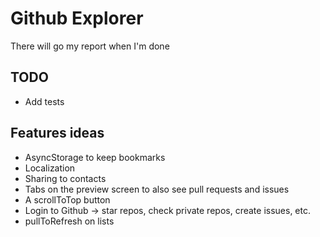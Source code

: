 # Github Explorer
There will go my report when I'm done

## TODO
- Add tests

## Features ideas
- AsyncStorage to keep bookmarks
- Localization
- Sharing to contacts
- Tabs on the preview screen to also see pull requests and issues
- A scrollToTop button
- Login to Github -> star repos, check private repos, create issues, etc.
- pullToRefresh on lists
